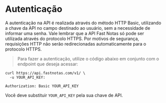 
# Autenticação

  A autenticação na API é realizada através do método HTTP Basic, utilizando a chave da API no campo destinado ao usuário, sem a necessidade de informar uma senha. Vale lembrar que a API Fast Notas só pode ser utilizada através do protocolo HTTPS. Por motivos de segurança, requisições HTTP não serão redirecionadas automaticamente para o protocolo HTTPS.

> Para fazer a autenticação, utilize o código abaixo em conjunto com o endpoint que deseja acessar:


```shell
curl https://api.fastnotas.com/v1/ \
  -u YOUR_API_KEY:
```

`Authorization: Basic YOUR_API_KEY`

<aside class="notice">
Você deve substituir <code>YOUR_API_KEY</code> pela sua chave de API.
</aside>
